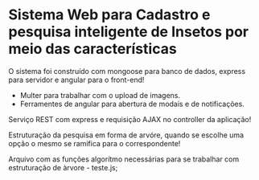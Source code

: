 # Sistema Web para Cadastro e pesquisa inteligente de Insetos por meio das características

O sistema foi construído com mongoose para banco de dados, express para servidor e angular para o front-end!

* Multer para trabalhar com o upload de imagens.
* Ferramentes de angular para abertura de modais e de notificações.

Serviço REST com express e requisição AJAX no controller da aplicação!

Estruturação da pesquisa em forma de arvóre, quando se escolhe uma opção o mesmo se ramifica para o correspondente!

Arquivo com as funções algorítmo necessárias para se trabalhar com estruturação de àrvore - teste.js;
